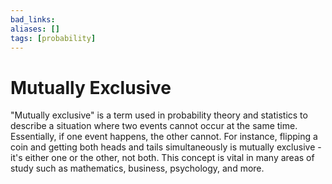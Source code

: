 ```yaml
---
bad_links: 
aliases: []
tags: [probability]
---
```

# Mutually Exclusive

"Mutually exclusive" is a term used in probability theory and statistics to describe a situation where two events cannot occur at the same time. Essentially, if one event happens, the other cannot. For instance, flipping a coin and getting both heads and tails simultaneously is mutually exclusive - it's either one or the other, not both. This concept is vital in many areas of study such as mathematics, business, psychology, and more.
